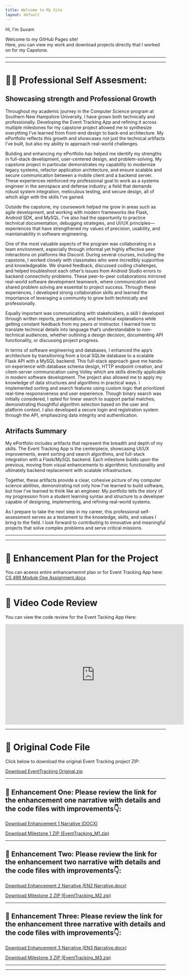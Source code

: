 ```yaml
---
title: Welcome to My Site
layout: default
---
```


Hi, I'm Suvam

Welcome to my GitHub Pages site!  
Here, you can view my work and download projects directly that I worked on for my Capstone.

---
---

# 🧑‍💻 Professional Self Assesment:

## Showcasing strength and Professional Growth
Throughout my academic journey in the Computer Science program at Southern New Hampshire University, I have grown both technically and professionally. Developing the Event Tracking App and refining it across multiple milestones for my capstone project allowed me to synthesize everything I’ve learned from front-end design to back-end architecture. My ePortfolio reflects this growth and showcases not just the technical artifacts I’ve built, but also my ability to approach real-world challenges.

Building and enhancing my ePortfolio has helped me identify my strengths in full-stack development, user-centered design, and problem-solving. My capstone project in particular demonstrates my capability to modernize legacy systems, refactor application architecture, and ensure scalable and secure communication between a mobile client and a backend server. These experiences reinforced my professional goal to work as a systems engineer in the aerospace and defense industry; a field that demands robust system integration, meticulous testing, and secure design, all of which align with the skills I’ve gained.

Outside the capstone, my coursework helped me grow in areas such as agile development, and working with modern frameworks like Flask, Android SDK, and MySQL. I’ve also had the opportunity to practice technical documentation, debugging strategies, and UI/UX principles—experiences that have strengthened my values of precision, usability, and maintainability in software engineering.

One of the most valuable aspects of the program was collaborating in a team environment, especially through informal yet highly effective peer interactions on platforms like Discord. During several courses, including the capstone, I worked closely with classmates who were incredibly supportive and knowledgeable. We shared feedback, discussed coding challenges, and helped troubleshoot each other’s issues from Android Studio errors to backend connectivity problems. These peer-to-peer collaborations mirrored real-world software development teamwork, where communication and shared problem solving are essential to project success. Through these experiences, I developed strong collaboration skills and learned the importance of leveraging a community to grow both technically and professionally.

Equally important was communicating with stakeholders, a skill I developed through written reports, presentations, and technical explanations while getting constant feedback from my peers or instructor. I learned how to translate technical details into language that’s understandable to non-technical audiences, whether outlining a design decision, documenting API functionality, or discussing project progress.

In terms of software engineering and databases, I enhanced the app’s architecture by transitioning from a local SQLite database to a scalable Flask API with a MySQL backend. This full-stack approach gave me hands-on experience with database schema design, HTTP endpoint creation, and client-server communication using Volley which are skills directly applicable in modern software development. The project also allowed me to apply my knowledge of data structures and algorithms in practical ways. I implemented sorting and search features using custom logic that prioritized real-time responsiveness and user experience. Though binary search was initially considered, I opted for linear search to support partial matches; demonstrating thoughtful algorithm selection based on the user and platform context. I also developed a secure login and registration system through the API, emphasizing data integrity and authentication.

## Atrifacts Summary
My ePortfolio includes artifacts that represent the breadth and depth of my skills. The Event Tracking App is the centerpiece, showcasing UI/UX improvements, event sorting and search algorithms, and full-stack integration with a Flask/MySQL backend. Each milestone builds upon the previous, moving from visual enhancements to algorithmic functionality and ultimately backend replacement with scalable infrastructure.

Together, these artifacts provide a clear, cohesive picture of my computer science abilities, demonstrating not only how I’ve learned to build software, but how I’ve learned to think like an engineer. My portfolio tells the story of my progression from a student learning syntax and structure to a developer capable of designing, implementing, and refining real-world systems.

As I prepare to take the next step in my career, this professional self-assessment serves as a testament to the knowledge, skills, and values I bring to the field. I look forward to contributing to innovative and meaningful projects that solve complex problems and serve critical missions.

---
---


# 📂 Enhancement Plan for the Project 

You can aceess entire enhancememnt plan or for Event Tracking App here:
[CS 499 Module One Assignment.docx](CS%20499%20Module%20One%20Assignment.docx)

---

# 📂 Video Code Review

You can view the code review for the Event Tacking App Here:
<iframe width="560" height="315" src="https://www.youtube.com/embed/b3UODWSPRLM" frameborder="0" allow="accelerometer; autoplay; encrypted-media; gyroscope; picture-in-picture" allowfullscreen></iframe>

---
# 📂 Original Code File

Click below to download the original Event Tracking project ZIP:

[Download EventTracking Original.zip](EventTracking%20Original.zip)

---
## 📂 Enhancement One: Please review the link for the enhancement one narrative with details and the code files with improvements👇:

[Download Enhancement 1 Narrative (DOCX)](En1%20narrative.docx)

[Download Milestone 1 ZIP (EventTracking_M1.zip)](EventTracking_M1.zip)

---

## 📂 Enhancement Two: Please review the link for the enhancement two narrative with details and the code files with improvements👇:

[Download Enhancement 2 Narrative (EN2 Narrative.docx)](En2%20narrative.docx)

[Download Milestone 2 ZIP (EventTracking_M2.zip)](EventTracking_M2.zip)

---

## 📂 Enhancement Three: Please review the link for the enhancement three narrative with details and the code files with improvements👇:

[Download Enhancement 3 Narrative (EN3 Narrative.docx)](EN3%20narrative.docx)

[Download Milestone 3 ZIP (EventTracking_M3.zip)](EventTracking_M3.zip)

---
---




